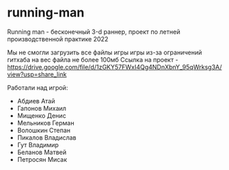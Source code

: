# running-man
Running man - бесконечный 3-d раннер, проект по летней производственной практике 2022

Мы не смогли загрузить все файлы игры игры из-за ограничений гитхаба на вес файла не более 100мб
Ссылка на проект - https://drive.google.com/file/d/1zGKY57FWxI4Qg4NDnXbnY_95qWrksg3A/view?usp=share_link

Работали над игрой: 
- Абдиев Атай
- Гапонов Михаил
- Мищенко Денис
- Мельников Герман
- Волошкин Степан
- Пикалов Владислав
- Гут Владимир
- Беланов Матвей
- Петросян Мисак


